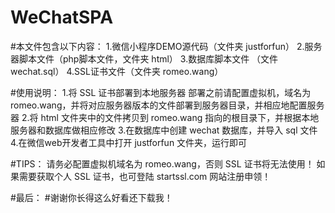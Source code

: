# WeChatSPA

#本文件包含以下内容：
1.微信小程序DEMO源代码（文件夹 justforfun）
2.服务器脚本文件（php脚本文件，文件夹 html）
3.数据库脚本文件 （文件 wechat.sql）
4.SSL证书文件（文件夹 romeo.wang）

#使用说明：
1.将 SSL 证书部署到本地服务器
部署之前请配置虚拟机，域名为 romeo.wang，并将对应服务器版本的文件部署到服务器目录，并相应地配置服务器
2.将 html 文件夹中的文件拷贝到 romeo.wang 指向的根目录下，并根据本地服务器和数据库做相应修改
3.在数据库中创建 wechat 数据库，并导入 sql 文件
4.在微信web开发者工具中打开 justforfun 文件夹，运行即可

#TIPS：
请务必配置虚拟机域名为 romeo.wang，否则 SSL 证书将无法使用！
如果需要获取个人 SSL 证书，也可登陆 startssl.com 网站注册申领！

#最后：
#谢谢你长得这么好看还下载我！
